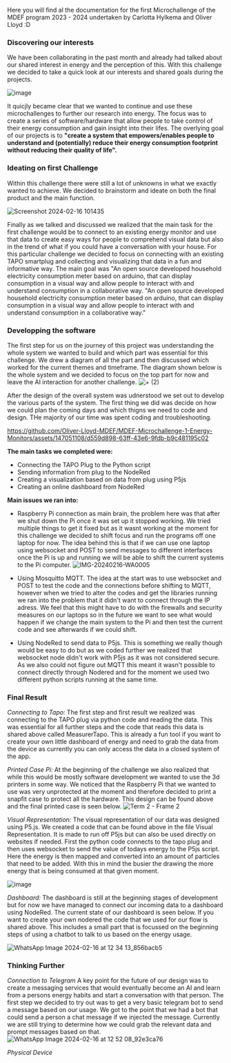 Here you will find al the documentation for the first Microchallenge of the MDEF program 2023 - 2024 undertaken by Carlotta Hylkema and Oliver Lloyd :D 

### Discovering our interests
We have been collaborating in the past month and already had talked about our shared interest in energy and the perception of this. With this challenge we decided to take a quick look at our interests and shared goals during the projects. 

![image](https://github.com/Oliver-Lloyd-MDEF/MDEF-Microchallenge-1-Energy-Monitors/assets/147051108/7624acf2-746c-4f88-81b0-3a2cfb269d26)

It quicjly became clear that we wanted to continue and use these microchallenges to further our research into energy. The focus was to create a series of software/hardware that allow people to take control of their energy consumption and gain insight into their lifes. The overlying goal of our projects is to **"create a system that empowers/enables people to understand and (potentially) reduce their energy consumption footprint without reducing their quality of life".**

### Ideating on first Challenge

Within this challenge there were still a lot of unknowns in what we exactly wanted to achieve. We decided to brainstorm and ideate on both the final product and the main function.

![Screenshot 2024-02-16 101435](https://github.com/Oliver-Lloyd-MDEF/MDEF-Microchallenge-1-Energy-Monitors/assets/147051108/88e30bc9-9468-4d94-b105-00adb115a045)

Finally as we talked and discussed we realized that the main task for the first challenge would be to connect to an existing energy monitor and use that data to create easy ways for people to comprehend visual data but also in the trend of what if you could have a conversation with your house. For this particular challenge we decided to focus on connecting with an existing TAPO smartplug and collecting and visualizing that data in a fun and informative way. The main goal was "An open source developed household electricity consumption meter based on arduino, that can display consumption in a visual way and allow people to interact with and understand consumption in a collaborative way. "An open source developed household electricity consumption meter based on arduino, that can display consumption in a visual way and allow people to interact with and understand consumption in a collaborative way."

### Developping the software

The first step for us on the journey of this project was understanding the whole system we wanted to build and which part was essential for this challenge. We drew a diagram of all the part and then discussed which worked for the current themes and timeframe. The diagram shown below is the whole system and we decided to focus on the top part for now and leave the AI interaction for another challenge. 
![+ (2)](https://github.com/Oliver-Lloyd-MDEF/MDEF-Microchallenge-1-Energy-Monitors/assets/147051108/4b3b25f8-20cc-4264-aa22-7575a6036186)


After the design of the overall system was udnerstood we set out to develop the various parts of the system. The first thing we did was decide on how we could plan the coming days and which thigns we need to code and design. THe majority of our time was spent coding and troubleshooting. 

https://github.com/Oliver-Lloyd-MDEF/MDEF-Microchallenge-1-Energy-Monitors/assets/147051108/d559d898-63ff-43e6-9fdb-b9c481195c02

**The main tasks we completed were:**
- Connecting the TAPO Plug to the Python script
- Sending information from plug to the NodeRed
- Creating a visualization based on data from plug using P5js
- Creating an online dashboard from NodeRed

**Main issues we ran into:**
- Raspberry Pi connection as main brain, the problem here was that after we shut down the Pi once it was set up it stopped working. We tried multiple things to get it fixed but as it wasnt working at the moment for this challenge we decided to shift focus and run the programs off one laptop for now. The idea behind this is that if we can use one laptop using websocket and POST to send messages to different interfaces once the Pi is up and running we will be able to shift the current systems to the Pi computer.
  ![IMG-20240216-WA0005](https://github.com/Oliver-Lloyd-MDEF/MDEF-Microchallenge-1-Energy-Monitors/assets/147051108/7173b2a2-cddc-4a8e-b9f8-44c9870418cf)
  
- Using Mosquitto MQTT. The idea at the start was to use websocket and POST to test the code and the connections before shifting to MQTT, however when we tried to alter the codes and get the libraries running we ran into the problem that it didn't want to connect through the IP adress. We feel that this might have to do with the firewalls and security measures on our laptops so in the future we want to see what would happen if we change the main system to the Pi and then test the current code and see afterwards if we could shift.

- Using NodeRed to send data to P5js. This is something we really though would be easy to do but as we coded further we realized that websocket node didn't work with P5js as it was not considered secure. As we also could not figure out MQTT this meant it wasn't possible to connect directly through Nodered and for the moment we used two different python scripts running at the same time.

### Final Result
_Connecting to Tapo:_
The first step and first result we realized was connecting to the TAPO plug via python code and reading the data. This was essential for all further steps and the code that reads this data is shared above called MeasurerTapo. This is already a fun tool if you want to create your own little dashboard of energy and need to grab the data from the device as currently you can only access the data in a closed system of the app.

_Printed Case Pi:_
At the beginning of the challenge we also realized that while this would be mostly software development we wanted to use the 3d printers in some way. We noticed that the Raspberry Pi that we wanted to use was very unprotected at the moment and therefore decided to print a snapfit case to protect all the hardware. This design can be found above and the final printed case is seen below. 
![Term 2 - Frame 2](https://github.com/Oliver-Lloyd-MDEF/MDEF-Microchallenge-1-Energy-Monitors/assets/147051108/6c1f384e-97b7-43f9-b3f5-40dccf836d9c)

_Visual Representation:_
The visual representation of our data was designed using P5.js. We created a code that can be found above in the file Visual Representation. It is made to run off P5js but can also be used directly on websites if needed. First the python code connects to the tapo plug and then uses websocket to send the value of todays energy to the P5js script. Here the energy is then mapped and converted into an amount of particles that need to be added. With this in mind the busier the drawing the more energy that is being consumed at that given moment. 

![image](https://github.com/Oliver-Lloyd-MDEF/MDEF-Microchallenge-1-Energy-Monitors/assets/147051108/140c7e0e-f6f4-43a9-af5e-58078e831214)

_Dashboard:_
The dashboard is still at the beginning stages of development but for now we have managed to connect our incoming data to a dashboard using NodeRed. The current state of our dashboard is seen below. If you want to create your own nodered the code that we used for our flow is shared above. This includes a small part that is focussed on the beginning steps of using a chatbot to talk to us based on the energy usage.

![WhatsApp Image 2024-02-16 at 12 34 13_856bacb5](https://github.com/Oliver-Lloyd-MDEF/MDEF-Microchallenge-1-Energy-Monitors/assets/147051108/6f2cbd90-a71b-411f-9870-66dae587cc19)

### Thinking Further

_Connection to Telegram_
A key point for the future of our design was to create a messaging services that would eventually become an AI and learn from a persons energy habits and start a conversation with that person. The first step we decided to try out was to get a very basic telegram bot to send a message based on our usage. We got to the point that we had a bot that could send a person a chat message if we injected the message. Currently we are still trying to determine how we could grab the relevant data and prompt messages based on that. 
![WhatsApp Image 2024-02-16 at 12 52 08_92e3ca76](https://github.com/Oliver-Lloyd-MDEF/MDEF-Microchallenge-1-Energy-Monitors/assets/147051108/a73ca4f1-297a-446c-88c8-86aecf50127e)

_Physical Device_
